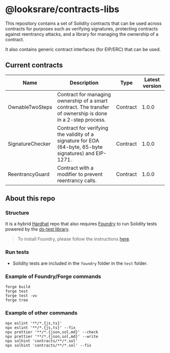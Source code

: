 # @looksrare/contracts-libs

This repository contains a set of Solidity contracts that can be used across contracts for purposes such as verifying signatures, protecting contracts against reentrancy attacks, and a library for managing the ownership of a contract.

It also contains generic contract interfaces (for EIP/ERC) that can be used.

## Current contracts

| Name             | Description                                                                                                 | Type     | Latest version |
| ---------------- | ----------------------------------------------------------------------------------------------------------- | -------- | -------------- |
| OwnableTwoSteps  | Contract for managing ownership of a smart contract. The transfer of ownership is done in a 2-step process. | Contract | 1.0.0          |
| SignatureChecker | Contract for verifying the validity of a signature for EOA (64-byte, 65-byte signatures) and EIP-1271.      | Contract | 1.0.0          |
| ReentrancyGuard  | Contract with a modifier to prevent reentrancy calls.                                                       | Contract | 1.0.0          |

## About this repo

### Structure

It is a hybrid [Hardhat](https://hardhat.org/) repo that also requires [Foundry](https://book.getfoundry.sh/index.html) to run Solidity tests powered by the [ds-test library](https://github.com/dapphub/ds-test/).

> To install Foundry, please follow the instructions [here](https://book.getfoundry.sh/getting-started/installation.html).

### Run tests

- Solidity tests are included in the `foundry` folder in the `test` folder.

### Example of Foundry/Forge commands

```shell
forge build
forge test
forge test -vv
forge tree
```

### Example of other commands

```shell
npx eslint '**/*.{js,ts}'
npx eslint '**/*.{js,ts}' --fix
npx prettier '**/*.{json,sol,md}' --check
npx prettier '**/*.{json,sol,md}' --write
npx solhint 'contracts/**/*.sol'
npx solhint 'contracts/**/*.sol' --fix
```
